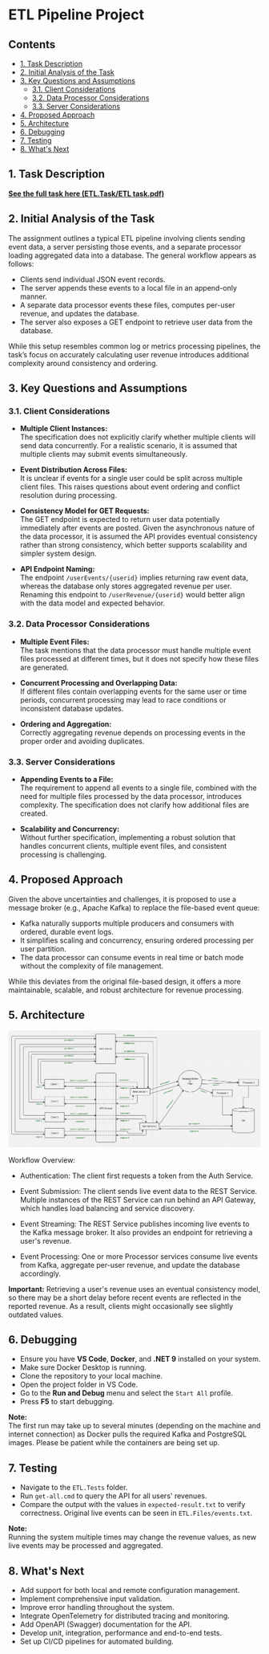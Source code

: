 # ETL Pipeline Project

## Contents

- [1. Task Description](#1-task-description)
- [2. Initial Analysis of the Task](#2-initial-analysis-of-the-task)
- [3. Key Questions and Assumptions](#3-key-questions-and-assumptions)
  - [3.1. Client Considerations](#31-client-considerations)
  - [3.2. Data Processor Considerations](#32-data-processor-considerations)
  - [3.3. Server Considerations](#33-server-considerations)
- [4. Proposed Approach](#4-proposed-approach)
- [5. Architecture](#5-architecture)
- [6. Debugging](#6-debugging)
- [7. Testing](#7-testing)
- [8. What's Next](#8-whats-next)

## 1. Task Description

**[See the full task here (ETL.Task/ETL task.pdf)](ETL.Task/ETL%20task.pdf)**

## 2. Initial Analysis of the Task

The assignment outlines a typical ETL pipeline involving clients sending event data, a server persisting those events, and a separate processor loading aggregated data into a database. The general workflow appears as follows:

- Clients send individual JSON event records.
- The server appends these events to a local file in an append-only manner.
- A separate data processor events these files, computes per-user revenue, and updates the database.
- The server also exposes a GET endpoint to retrieve user data from the database.

While this setup resembles common log or metrics processing pipelines, the task’s focus on accurately calculating user revenue introduces additional complexity around consistency and ordering.

## 3. Key Questions and Assumptions

### 3.1. Client Considerations

- **Multiple Client Instances:**  
  The specification does not explicitly clarify whether multiple clients will send data concurrently. For a realistic scenario, it is assumed that multiple clients may submit events simultaneously.

- **Event Distribution Across Files:**  
  It is unclear if events for a single user could be split across multiple client files. This raises questions about event ordering and conflict resolution during processing.

- **Consistency Model for GET Requests:**  
  The GET endpoint is expected to return user data potentially immediately after events are posted. Given the asynchronous nature of the data processor, it is assumed the API provides eventual consistency rather than strong consistency, which better supports scalability and simpler system design.

- **API Endpoint Naming:**  
  The endpoint `/userEvents/{userid}` implies returning raw event data, whereas the database only stores aggregated revenue per user. Renaming this endpoint to `/userRevenue/{userid}` would better align with the data model and expected behavior.

### 3.2. Data Processor Considerations

- **Multiple Event Files:**  
  The task mentions that the data processor must handle multiple event files processed at different times, but it does not specify how these files are generated.

- **Concurrent Processing and Overlapping Data:**  
  If different files contain overlapping events for the same user or time periods, concurrent processing may lead to race conditions or inconsistent database updates.

- **Ordering and Aggregation:**  
  Correctly aggregating revenue depends on processing events in the proper order and avoiding duplicates.

### 3.3. Server Considerations

- **Appending Events to a File:**  
  The requirement to append all events to a single file, combined with the need for multiple files processed by the data processor, introduces complexity. The specification does not clarify how additional files are created.

- **Scalability and Concurrency:**  
  Without further specification, implementing a robust solution that handles concurrent clients, multiple event files, and consistent processing is challenging.

## 4. Proposed Approach

Given the above uncertainties and challenges, it is proposed to use a message broker (e.g., Apache Kafka) to replace the file-based event queue:

- Kafka naturally supports multiple producers and consumers with ordered, durable event logs.
- It simplifies scaling and concurrency, ensuring ordered processing per user partition.
- The data processor can consume events in real time or batch mode without the complexity of file management.

While this deviates from the original file-based design, it offers a more maintainable, scalable, and robust architecture for revenue processing.

## 5. Architecture

![ETL Pipeline Architecture](ETL.Documents/arch.png)

Workflow Overview:

- Authentication:
  The client first requests a token from the Auth Service.

- Event Submission:
  The client sends live event data to the REST Service. Multiple instances of the REST Service can run behind an API Gateway, which handles load balancing and service discovery.

- Event Streaming:
  The REST Service publishes incoming live events to the Kafka message broker. It also provides an endpoint for retrieving a user's revenue.

- Event Processing:
  One or more Processor services consume live events from Kafka, aggregate per-user revenue, and update the database accordingly.

**Important:** Retrieving a user's revenue uses an eventual consistency model, so there may be a short delay before recent events are reflected in the reported revenue. As a result, clients might occasionally see slightly outdated values.

## 6. Debugging

- Ensure you have **VS Code**, **Docker**, and **.NET 9** installed on your system.
- Make sure Docker Desktop is running.
- Clone the repository to your local machine.
- Open the project folder in VS Code.
- Go to the **Run and Debug** menu and select the `Start All` profile.
- Press **F5** to start debugging.

**Note:**  
The first run may take up to several minutes (depending on the machine and internet connection) as Docker pulls the required Kafka and PostgreSQL images. Please be patient while the containers are being set up.

## 7. Testing

- Navigate to the `ETL.Tests` folder.
- Run `get-all.cmd` to query the API for all users' revenues.
- Compare the output with the values in `expected-result.txt` to verify correctness. Original live events can be seen in `ETL.Files/events.txt`.

**Note:**  
Running the system multiple times may change the revenue values, as new live events may be processed and aggregated.

## 8. What's Next

- Add support for both local and remote configuration management.
- Implement comprehensive input validation.
- Improve error handling throughout the system.
- Integrate OpenTelemetry for distributed tracing and monitoring.
- Add OpenAPI (Swagger) documentation for the API.
- Develop unit, integration, performance and end-to-end tests.
- Set up CI/CD pipelines for automated building.